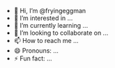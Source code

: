 - 👋 Hi, I’m @fryingeggman
- 👀 I’m interested in ...
- 🌱 I’m currently learning ...
- 💞️ I’m looking to collaborate on ...
- 📫 How to reach me ...
- 😄 Pronouns: ...
- ⚡ Fun fact: ...

<!---
fryingeggman/fryingeggman is a ✨ special ✨ repository because its `README.md` (this file) appears on your GitHub profile.
You can click the Preview link to take a look at your changes.
--->
